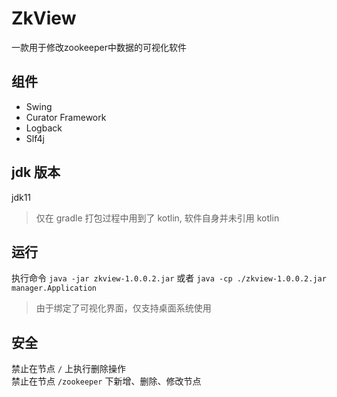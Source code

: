 # ZkView
一款用于修改zookeeper中数据的可视化软件

## 组件
- Swing
- Curator Framework
- Logback
- Slf4j

## jdk 版本
jdk11
> 仅在 gradle 打包过程中用到了 kotlin, 软件自身并未引用 kotlin

## 运行
执行命令 `java -jar zkview-1.0.0.2.jar` 或者 `java -cp ./zkview-1.0.0.2.jar manager.Application`
> 由于绑定了可视化界面，仅支持桌面系统使用
>

## 安全
禁止在节点 `/` 上执行删除操作  
禁止在节点 `/zookeeper` 下新增、删除、修改节点  
